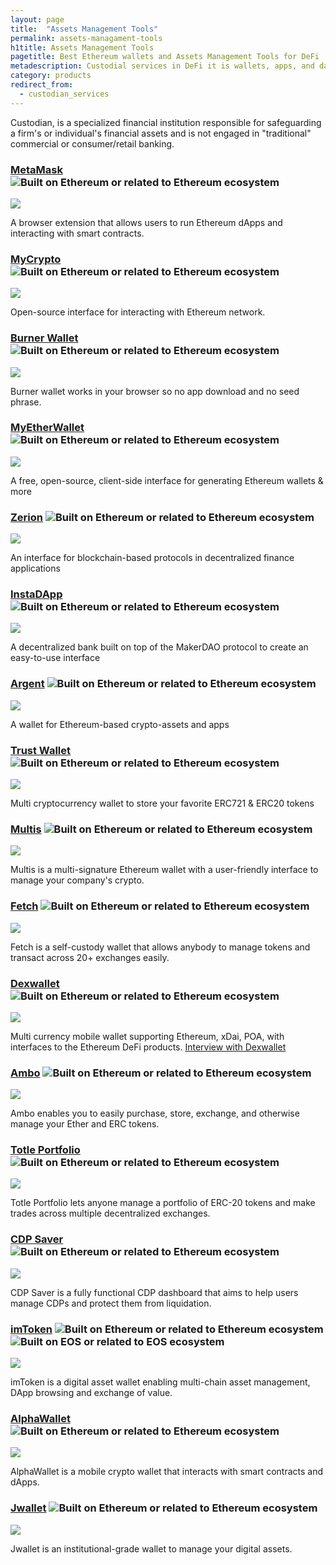 ```yaml
---
layout: page
title:  "Assets Management Tools"
permalink: assets-managament-tools
h1title: Assets Management Tools
pagetitle: Best Ethereum wallets and Assets Management Tools for DeFi    
metadescription: Custodial services in DeFi it is wallets, apps, and dashboards for managing your cryptocurrencies and assets.
category: products
redirect_from:
  - custodian_services
---
```

Custodian, is a specialized financial institution responsible for safeguarding a firm's or individual's financial assets and is not engaged in "traditional" commercial or consumer/retail banking.

### [MetaMask](https://metamask.io/) ![](/images/ether.png "Built on Ethereum or related to Ethereum ecosystem")

![](/images/output_md/httpsmetamaskio.png)

A browser extension that allows users to run Ethereum dApps and interacting with smart contracts.

### [MyCrypto](https://mycrypto.com/account) ![](/images/ether.png "Built on Ethereum or related to Ethereum ecosystem")

![](/images/output_md/httpsmycryptocomaccount.png)

Open-source interface for interacting with Ethereum network.

### [Burner Wallet](https://xdai.io/) ![](/images/ether.png "Built on Ethereum or related to Ethereum ecosystem")

![](/images/output_md/httpsxdaiio.png)

Burner wallet works in your browser so no app download and no seed phrase.

### [MyEtherWallet](https://www.myetherwallet.com/) ![](/images/ether.png "Built on Ethereum or related to Ethereum ecosystem")

![](/images/output_md/httpswwwmyetherwalletcom.png)

A free, open-source, client-side interface for generating Ethereum wallets & more

### [Zerion](https://zerion.io/en) ![](/images/ether.png "Built on Ethereum or related to Ethereum ecosystem")

![](/images/output_md/httpszerionioen.png)

An interface for blockchain-based protocols in decentralized finance applications

### [InstaDApp](https://instadapp.io/) ![](/images/ether.png "Built on Ethereum or related to Ethereum ecosystem")

![](/images/output_md/httpsinstadappio.png)

A decentralized bank built on top of the MakerDAO protocol to create an easy-to-use interface

### [Argent](https://www.argent.xyz/) ![](/images/ether.png "Built on Ethereum or related to Ethereum ecosystem")

![](/images/output_md/httpswwwargentxyz.png)

A wallet for Ethereum-based crypto-assets and apps

### [Trust Wallet](https://trustwallet.com/) ![](/images/ether.png "Built on Ethereum or related to Ethereum ecosystem")

![](/images/output_md/httpstrustwalletcom.png)

Multi cryptocurrency wallet to store your favorite ERC721 & ERC20 tokens

### [Multis](https://multis.co/) ![](/images/ether.png "Built on Ethereum or related to Ethereum ecosystem")

![](/images/output_md/httpsmultisco.png)

Multis is a multi-signature Ethereum wallet with a user-friendly interface to manage your company's crypto.

### [Fetch](https://hellofetch.co/) ![](/images/ether.png "Built on Ethereum or related to Ethereum ecosystem")

![](/images/output_md/httpshellofetchco.png)

Fetch is a self-custody wallet that allows anybody to manage tokens and transact across 20+ exchanges easily.

### [Dexwallet](https://www.dexwallet.io/) ![](/images/ether.png "Built on Ethereum or related to Ethereum ecosystem")

![](/images/output_md/httpswwwdexwalletio.png)

Multi currency mobile wallet supporting Ethereum, xDai, POA, with interfaces to the Ethereum DeFi products.
[Interview with Dexwallet](/dexwallet)

### [Ambo](https://ambo.io/) ![](/images/ether.png "Built on Ethereum or related to Ethereum ecosystem")

![](/images/output_md/httpsamboio.png)

Ambo enables you to easily purchase, store, exchange, and otherwise manage your Ether and ERC tokens.

### [Totle Portfolio](https://app.totle.com) ![](/images/ether.png "Built on Ethereum or related to Ethereum ecosystem")

![](/images/output_md/httpsapptotlecom.png)

Totle Portfolio lets anyone manage a portfolio of ERC-20 tokens and make trades across multiple decentralized exchanges.

### [CDP Saver](https://cdpsaver.com) ![](/images/ether.png "Built on Ethereum or related to Ethereum ecosystem")

![](/images/output_md/httpscdpsavercom.png)

CDP Saver is a fully functional CDP dashboard that aims to help users manage CDPs and protect them from liquidation.

### [imToken](https://token.im/) ![](/images/ether.png "Built on Ethereum or related to Ethereum ecosystem") ![](/images/eos.png "Built on EOS or related to EOS ecosystem")

![](/images/output_md/httpstokenim.png)

imToken is a digital asset wallet enabling multi-chain asset management, DApp browsing and exchange of value.

### [AlphaWallet](https://alphawallet.com/) ![](/images/ether.png "Built on Ethereum or related to Ethereum ecosystem")

![](/images/output_md/httpsalphawalletcom.png)

AlphaWallet is a mobile crypto wallet that interacts with smart contracts and dApps.

### [Jwallet](https://jwallet.network/) ![](/images/ether.png "Built on Ethereum or related to Ethereum ecosystem")

![](/images/output_md/httpsjwalletnetwork.png)

Jwallet is an institutional-grade wallet to manage your digital assets.
